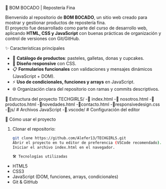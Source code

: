 🍰 BOM BOCADO | Repostería Fina

Bienvenido al repositorio de **BOM BOCADO**, un sitio web creado para mostrar y gestionar productos de repostería fina.  
El proyecto fue desarrollado como parte del curso de desarrollo web, aplicando **HTML, CSS y JavaScript** con buenas prácticas de organización y control de versiones con Git/GitHub.  

✨ Características principales
- 🎂 **Catálogo de productos**: pasteles, galletas, donas y cupcakes.  
- 📱 **Diseño responsive** con CSS.  
- 📋 **Formularios funcionales** con validaciones y mensajes dinámicos (JavaScript + DOM).  
- ⚡ **Uso de condicionales, funciones y arrays** en JavaScript.  
- 🌐 Organización clara del repositorio con ramas y commits descriptivos.  

📂 Estructura del proyecto
TECHGIRLS/
-📂 index.html
-📂 nosotros.html
-📂productos.html
-📂novedades.html
-📂contacto.html
-📂responsivedesign.css
-📂js/ # Archivos JavaScript
-📂.vscode/ # Configuración del editor

🚀 Cómo usar el proyecto
1. Clonar el repositorio:
   ```bash
   git clone https://github.com/Alefer13/TECHGIRLS.git
   Abrir el proyecto en tu editor de preferencia (VSCode recomendado).
   Iniciar el archivo index.html en el navegador.

   🛠️ Tecnologías utilizadas
- HTML5
- CSS3
- JavaScript (DOM, funciones, arrays, condicionales)
- Git & GitHub
